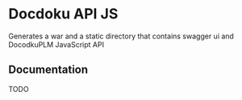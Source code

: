 # Docdoku API JS

Generates a war and a static directory that contains swagger ui and DocodkuPLM JavaScript API

## Documentation

TODO

